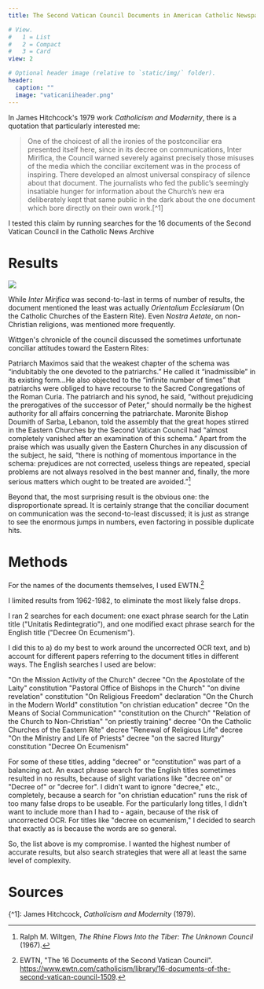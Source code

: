 ```yaml
---
title: The Second Vatican Council Documents in American Catholic Newspapers

# View.
#   1 = List
#   2 = Compact
#   3 = Card
view: 2

# Optional header image (relative to `static/img/` folder).
header:  
  caption: ""
  image: "vaticaniiheader.png"
---
```


In James Hitchcock's 1979 work _Catholicism and Modernity_, there is a quotation that particularly interested me: 

> One of the choicest of all the ironies of the postconciliar era presented itself here, since in its decree on communications, Inter Mirifica, the Council warned severely against precisely those misuses of the media which the conciliar excitement was in the process of inspiring. There developed an almost universal conspiracy of silence about that document. The journalists who fed the public’s seemingly insatiable hunger for information about the Church’s new era deliberately kept that same public in the dark about the one document which bore directly on their own work.[^1]

I tested this claim by running searches for the 16 documents of the Second Vatican Council in the Catholic News Archive

# Results

![](/uploads/vaticaniidocuments/vaticanii.png)

While _Inter Mirifica_ was second-to-last in terms of number of results, the document mentioned the least was actually _Orientalium Ecclesiarum_ (On the Catholic Churches of the Eastern Rite). Even _Nostra Aetate_, on non-Christian religions, was mentioned more frequently.

Wittgen's chronicle of the council discussed the sometimes unfortunate conciliar attitudes toward the Eastern Rites:

Patriarch Maximos said that the weakest chapter of the schema was “indubitably the one devoted to the patriarchs.” He called it “inadmissible” in its existing form...He also objected to the “infinite number of times” that patriarchs were obliged to have recourse to the Sacred Congregations of the Roman Curia. The patriarch and his synod, he said, “without prejudicing the prerogatives of the successor of Peter,” should normally be the highest authority for all affairs concerning the patriarchate. Maronite Bishop Doumith of Sarba, Lebanon, told the assembly that the great hopes stirred in the Eastern Churches by the Second Vatican Council had “almost completely vanished after an examination of this schema.” Apart from the praise which was usually given the Eastern Churches in any discussion of the subject, he said, “there is nothing of momentous importance in the schema: prejudices are not corrected, useless things are repeated, special problems are not always resolved in the best manner and, finally, the more serious matters which ought to be treated are avoided.”[^2]

Beyond that, the most surprising result is the obvious one: the disproportionate spread. It is certainly strange that the conciliar document on communication was the second-to-least discussed; it is just as strange to see the enormous jumps in numbers, even factoring in possible duplicate hits. 

# Methods 

For the names of the documents themselves, I used EWTN.[^3]

I limited results from 1962-1982, to eliminate the most likely false drops. 

I ran 2 searches for each document: one exact phrase search for the Latin title ("Unitatis Redintegratio"), and one modified exact phrase search for the English title ("Decree On Ecumenism"). 

I did this to a) do my best to work around the uncorrected OCR text, and b) account for different papers referring to the document titles in different ways. The English searches I used are below: 

"On the Mission Activity of the Church" decree
"On the Apostolate of the Laity" constitution
"Pastoral Office of Bishops in the Church"
"on divine revelation" constitution
"On Religious Freedom" declaration
"On the Church in the Modern World" constitution
"on christian education" decree
"On the Means of Social Communication"
"constitution on the Church"
"Relation of the Church to Non-Christian" 
"on priestly training" decree
"On the Catholic Churches of the Eastern Rite" decree
"Renewal of Religious Life" decree
"On the Ministry and Life of Priests" decree
"on the sacred liturgy" constitution
"Decree On Ecumenism"

For some of these titles, adding "decree" or "constitution" was part of a balancing act. An exact phrase search for the English titles sometimes resulted in no results, because of slight variations like "decree on" or "Decree of" or "decree for". I didn't want to ignore "decree," etc., completely, because a search for "on christian education" runs the risk of too many false drops to be useable. For the particularly long titles, I didn't want to include more than I had to - again, because of the risk of uncorrected OCR. For titles like "decree on ecumenism," I decided to search that exactly as is because the words are so general. 

So, the list above is my compromise. I wanted the highest number of accurate results, but also search strategies that were all at least the same level of complexity. 

# Sources
{^1]: James Hitchcock, _Catholicism and Modernity_ (1979).
[^2]: Ralph M. Wiltgen, _The Rhine Flows Into the Tiber: The Unknown Council_ (1967).
[^3]: EWTN, "The 16 Documents of the Second Vatican Council". https://www.ewtn.com/catholicism/library/16-documents-of-the-second-vatican-council-1509.
